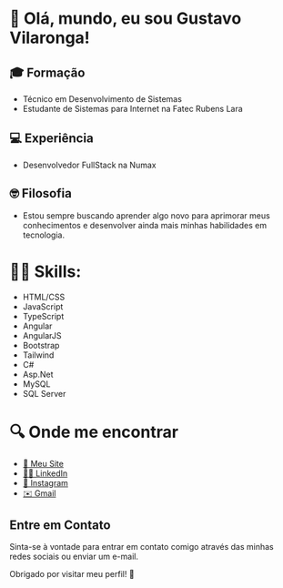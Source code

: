 # 👋 Olá, mundo, eu sou Gustavo Vilaronga!

## 🎓 Formação
- Técnico em Desenvolvimento de Sistemas
- Estudante de Sistemas para Internet na Fatec Rubens Lara

## 💻 Experiência
- Desenvolvedor FullStack na Numax

## 🤓 Filosofia
- Estou sempre buscando aprender algo novo para aprimorar meus conhecimentos e desenvolver ainda mais minhas habilidades em tecnologia.

# 👩‍💻 Skills:
- HTML/CSS
- JavaScript
- TypeScript
- Angular
- AngularJS
- Bootstrap
- Tailwind
- C#
- Asp.Net
- MySQL
- SQL Server


# 🔍 Onde me encontrar
- [🔗 Meu Site](https://gustavo-vilaronga.com.br)
- [👨‍💻 LinkedIn](https://www.linkedin.com/in/gustavo-negrão)
- [📸 Instagram](https://www.instagram.com/gug4_negrao/profilecard/?igsh=MXUwbnNmajgwc2cxdg==)
- [✉️ Gmail](mailto:guieguganegrao@gmail.com)

## Entre em Contato
Sinta-se à vontade para entrar em contato comigo através das minhas redes sociais ou enviar um e-mail.

Obrigado por visitar meu perfil! 🚀

